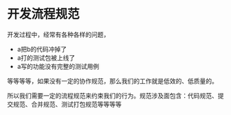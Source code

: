 # 开发流程规范

开发过程中，经常有各种各样的问题，

- a把b的代码冲掉了
- a打的测试包被上线了
- a写的功能没有完整的测试用例

等等等等，如果没有一定的协作规范，那么我们的工作就是低效的、低质量的。

所以我们需要一定的流程规范来约束我们的行为。规范涉及面包含：代码规范、提交规范、合并规范、测试打包规范等等等等

